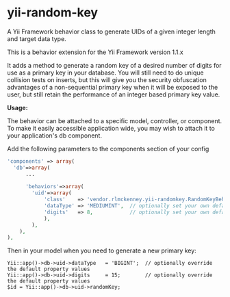 yii-random-key
==============

A Yii Framework behavior class to generate UIDs of a given integer length and target data type.

This is a behavior extension for the Yii Framework version 1.1.x

It adds a method to generate a random key of a desired number of digits for use as a primary key in your database.
You will still need to do unique collision tests on inserts, but this will give you the security obfuscation
advantages of a non-sequential primary key when it will be exposed to the user, but still retain the performance
of an integer based primary key value.

**Usage:**

The behavior can be attached to a specific model, controller, or component. To make it easily accessible
application wide, you may wish to attach it to your application's db component.

Add the following parameters to the components section of your config
```php
'components' => array(
  'db'=>array(
      ...
  
      'behaviors'=>array(
        'uid'=>array(
            'class'    => 'vendor.rlmckenney.yii-randomkey.RandomKeyBehavior',
            'dataType' => 'MEDIUMINT',  // optionally set your own default property values
            'digits'   => 8,            // optionally set your own default property values
            ),
        ),
    ),
),
```

Then in your model when you need to generate a new primary key:

```
Yii::app()->db->uid->dataType   = 'BIGINT';  // optionally override the default property values
Yii::app()->db->uid->digits     = 15;        // optionally override the default property values
$id = Yii::app()->db->uid->randomKey;
```
